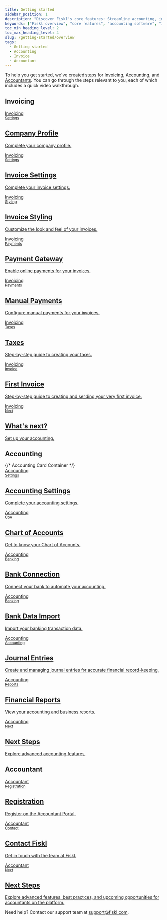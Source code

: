 ```yaml
---
title: Getting started
sidebar_position: 1
description: "Discover Fiskl's core features: Streamline accounting, invoicing, and financial management for your growing business."
keywords: ["Fiskl overview", "core features", "accounting software", "invoicing tools", "financial management", "business finance"]
toc_min_heading_level: 2
toc_max_heading_level: 4
slug: /getting-started/overview
tags:
  - Getting started
  - Accounting
  - Invoice
  - Accountant
---
```


To help you get started, we've created steps for [Invoicing](#invoicing), [Accounting](#accounting), and [Accountants](#accountant). You can go through the steps relevant to you, each of which includes a quick video walkthrough.


## Invoicing

<CardContainer>
<div className="card-grid invoicing-cards">
  <a href="/docs/getting-started/invoicing#complete-your-company-profile">
    <div className="container_card">
      <div className="card__header">
        <div>Invoicing</div>
        <small>Settings</small>
        <div style={{ width: '80%', height: '1px', backgroundColor: 'white', margin: '1rem auto' }}></div>
      </div>
      <div className="card__body">
        <h2>Company Profile</h2>
        <p>Complete your company profile.</p>
      </div>
    </div>
  </a>

  <a href="/docs/getting-started/invoicing#complete-your-invoice-settings">
  <div className="container_card">
    <div className="card__header">
      <div>Invoicing</div>
      <small>Settings</small>
      <div style={{ width: '80%', height: '1px', backgroundColor: 'white', margin: '1rem auto' }}></div>
    </div>
    <div className="card__body">
      <h2>Invoice Settings</h2>
      <p>Complete your invoice settings.</p>
    </div>
  </div>
</a>

<a href="/docs/getting-started/invoicing#style-your-invoice">
  <div className="container_card">
    <div className="card__header">
      <div>Invoicing</div>
      <small>Styling</small>
      <div style={{ width: '80%', height: '1px', backgroundColor: 'white', margin: '1rem auto' }}></div>
    </div>
    <div className="card__body">
      <h2>Invoice Styling</h2>
      <p>Customize the look and feel of your invoices.</p>
    </div>
  </div>
</a>

<a href="/docs/getting-started/invoicing#connect-a-payment-gateway">
  <div className="container_card">
    <div className="card__header">
      <div>Invoicing</div>
      <small>Payments</small>
      <div style={{ width: '80%', height: '1px', backgroundColor: 'white', margin: '1rem auto' }}></div>
    </div>
    <div className="card__body">
      <h2>Payment Gateway</h2>
      <p>Enable online payments for your invoices.</p>
    </div>
  </div>
</a>

<a href="/docs/getting-started/invoicing#add-a-manual-payment">
  <div className="container_card">
    <div className="card__header">
      <div>Invoicing</div>
      <small>Payments</small>
      <div style={{ width: '80%', height: '1px', backgroundColor: 'white', margin: '1rem auto' }}></div>
    </div>
    <div className="card__body">
      <h2>Manual Payments</h2>
      <p>Configure manual payments for your invoices.</p>
    </div>
  </div>
</a>

<a href="/docs/getting-started/invoicing#setting-up-your-taxes">
  <div className="container_card">
    <div className="card__header">
      <div>Invoicing</div>
      <small>Taxes</small>
      <div style={{ width: '80%', height: '1px', backgroundColor: 'white', margin: '1rem auto' }}></div>
    </div>
    <div className="card__body">
      <h2>Taxes</h2>
      <p>Step-by-step guide to creating your taxes.</p>
    </div>
  </div>
</a>

<a href="/docs/getting-started/invoicing#create-your-first-invoice">
  <div className="container_card">
    <div className="card__header">
      <div>Invoicing</div>
      <small>Invoice</small>
      <div style={{ width: '80%', height: '1px', backgroundColor: 'white', margin: '1rem auto' }}></div>
    </div>
    <div className="card__body">
      <h2>First Invoice</h2>
      <p>Step-by-step guide to creating and sending your very first invoice.</p>
    </div>
  </div>
</a>
<a href="/docs/getting-started/invoicing#whats-next">
  <div className="container_card">
    <div className="card__header">
      <div>Invoicing</div>
      <small>Next</small>
      <div style={{ width: '80%', height: '1px', backgroundColor: 'white', margin: '1rem auto' }}></div>
    </div>
    <div className="card__body">
      <h2>What's next?</h2>
      <p>Set up your accounting.</p>
    </div>
  </div>
</a>

</div>
</CardContainer>

## Accounting

<CardContainer>
{/* Accounting Card Container */}
<div className="card-grid accounting-cards">
  <a href="/docs/getting-started/accounting#complete-your-accounting-settings">
    <div className="container_card">
      <div className="card__header">
        <div>Accounting</div>
        <small>Settings</small>
        <div style={{ width: '80%', height: '1px', backgroundColor: 'white', margin: '1rem auto' }}></div>
      </div>
      <div className="card__body">
        <h2>Accounting Settings</h2>
        <p>Complete your accounting settings.</p>
      </div>
    </div>
  </a>

  <a href="/docs/getting-started/accounting#get-to-know-your-chart-of-accounts">
    <div className="container_card">
      <div className="card__header">
        <div>Accounting</div>
        <small>CoA</small>
        <div style={{ width: '80%', height: '1px', backgroundColor: 'white', margin: '1rem auto' }}></div>
      </div>
      <div className="card__body">
        <h2>Chart of Accounts</h2>
        <p>Get to know your Chart of Accounts.</p>
      </div>
    </div>
  </a>

  <a href="/docs/getting-started/accounting#connect-your-bank">
    <div className="container_card">
      <div className="card__header">
        <div>Accounting</div>
        <small>Banking</small>
        <div style={{ width: '80%', height: '1px', backgroundColor: 'white', margin: '1rem auto' }}></div>
      </div>
      <div className="card__body">
        <h2>Bank Connection</h2>
        <p>Connect your bank to automate your accounting.</p>
      </div>
    </div>
  </a>

  <a href="/docs/getting-started/accounting#import-your-bank-data">
    <div className="container_card">
      <div className="card__header">
        <div>Accounting</div>
        <small>Banking</small>
        <div style={{ width: '80%', height: '1px', backgroundColor: 'white', margin: '1rem auto' }}></div>
      </div>
      <div className="card__body">
        <h2>Bank Data Import</h2>
        <p>Import your banking transaction data.</p>
      </div>
    </div>
  </a>

  <a href="/docs/getting-started/accounting#create-a-journal-entry">
    <div className="container_card">
      <div className="card__header">
        <div>Accounting</div>
        <small>Accounting</small>
        <div style={{ width: '80%', height: '1px', backgroundColor: 'white', margin: '1rem auto' }}></div>
      </div>
      <div className="card__body">
        <h2>Journal Entries</h2>
        <p>Create and managing journal entries for accurate financial record-keeping.</p>
      </div>
    </div>
  </a>

  <a href="/docs/getting-started/accounting#view-your-reports">
    <div className="container_card">
      <div className="card__header">
        <div>Accounting</div>
        <small>Reports</small>
        <div style={{ width: '80%', height: '1px', backgroundColor: 'white', margin: '1rem auto' }}></div>
      </div>
      <div className="card__body">
        <h2>Financial Reports</h2>
        <p>View your accounting and business reports.</p>
      </div>
    </div>
  </a>

  <a href="/docs/getting-started/accounting#whats-next">
    <div className="container_card">
      <div className="card__header">
        <div>Accounting</div>
        <small>Next</small>
        <div style={{ width: '80%', height: '1px', backgroundColor: 'white', margin: '1rem auto' }}></div>
      </div>
      <div className="card__body">
        <h2>Next Steps</h2>
        <p>Explore advanced accounting features.</p>
      </div>
    </div>
  </a>
</div>
</CardContainer>

## Accountant

<CardContainer>
<div className="card-grid accountant-cards">
  <a href="/docs/getting-started/as-an-accountant#register-on-the-accounting-portal">
    <div className="container_card">
      <div className="card__header">
        <div>Accountant</div>
        <small>Registration</small>
        <div style={{ width: '80%', height: '1px', backgroundColor: 'white', margin: '1rem auto' }}></div>
      </div>
      <div className="card__body">
        <h2>Registration</h2>
        <p>Register on the Accountant Portal.</p>
      </div>
    </div>
  </a>

  <a href="/docs/getting-started/as-an-accountant#reach-out-to-the-fiskl-team">
    <div className="container_card">
      <div className="card__header">
        <div>Accountant</div>
        <small>Contact</small>
        <div style={{ width: '80%', height: '1px', backgroundColor: 'white', margin: '1rem auto' }}></div>
      </div>
      <div className="card__body">
        <h2>Contact Fiskl</h2>
        <p>Get in touch with the team at Fiskl.</p>
      </div>
    </div>
  </a>

  <a href="/docs/getting-started/as-an-accountant#whats-next">
    <div className="container_card">
      <div className="card__header">
        <div>Accountant</div>
        <small>Next</small>
        <div style={{ width: '80%', height: '1px', backgroundColor: 'white', margin: '1rem auto' }}></div>
      </div>
      <div className="card__body">
        <h2>Next Steps</h2>
           <p>Explore advanced features, best practices, and upcoming opportunities for accountants on the platform.</p>
      </div>
    </div>
  </a>
</div>
</CardContainer>

Need help? Contact our support team at [support@fiskl.com](mailto:support@fiskl.com).
